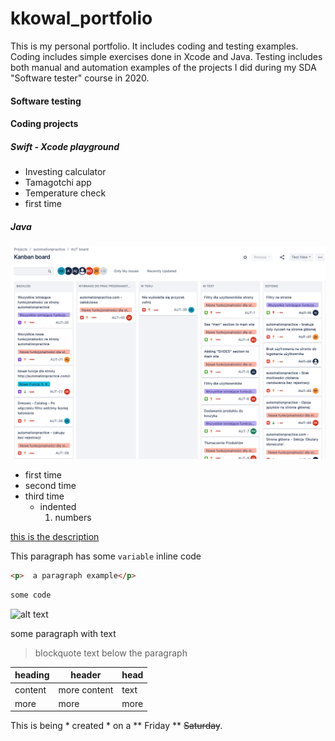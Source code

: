 # kkowal_portfolio
<!--## sub heading-->
 This is my personal portfolio. It includes coding and testing examples. Coding includes simple exercises done in Xcode and Java. Testing includes both manual and automation  examples of the projects I did during my SDA "Software tester" course in 2020.
 
 #### Software testing
 
 #### Coding projects
 
 ##### Swift - Xcode playground
 - Investing calculator
 - Tamagotchi app
 - Temperature check
 - first time
 ##### Java
 
 <img src="images/AutomationPracticeKanbanBrd.png">
 
- first time
- second time
- third time
  - indented
    1. numbers
  
[this is the description](htttp://google.pl)

This paragraph has some `variable` inline code

```html
<p>  a paragraph example</p>
```
```java
some code
```
![alt text](http://picsum.photos/200/200)

some paragraph with text
> blockquote text below the paragraph

| heading | header | head |
| --- | --- | --- |
| content | more content | text |
| more | more | more|

This is being * created * on a ** Friday ** ~~Saturday~~.

